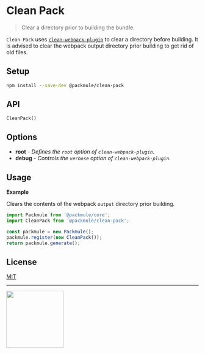# Clean Pack

> Clear a directory prior to building the bundle.

`Clean Pack` uses [`clean-webpack-plugin`](https://github.com/johnagan/clean-webpack-plugin)
to clear a directory before building. It is advised to clear the
webpack output directory prior building to get rid of old files.

## Setup

```bash
npm install --save-dev @packmule/clean-pack
```

## API

`CleanPack()`

## Options

-   **root** - _Defines the `root` option of `clean-webpack-plugin`._
-   **debug** - _Controls the `verbose` option of `clean-webpack-plugin`._

## Usage

**Example**

Clears the contents of the webpack `output` directory prior building.

```ts
import Packmule from '@packmule/core';
import CleanPack from '@packmule/clean-pack';

const packmule = new Packmule();
packmule.register(new CleanPack());
return packmule.generate();
```

## License

[MIT](https://choosealicense.com/licenses/mit/)

---

[<img src="https://www.pixelart.at/fileadmin/images/logo-new/logo.svg" width="150">](https://www.pixelart.at/)
